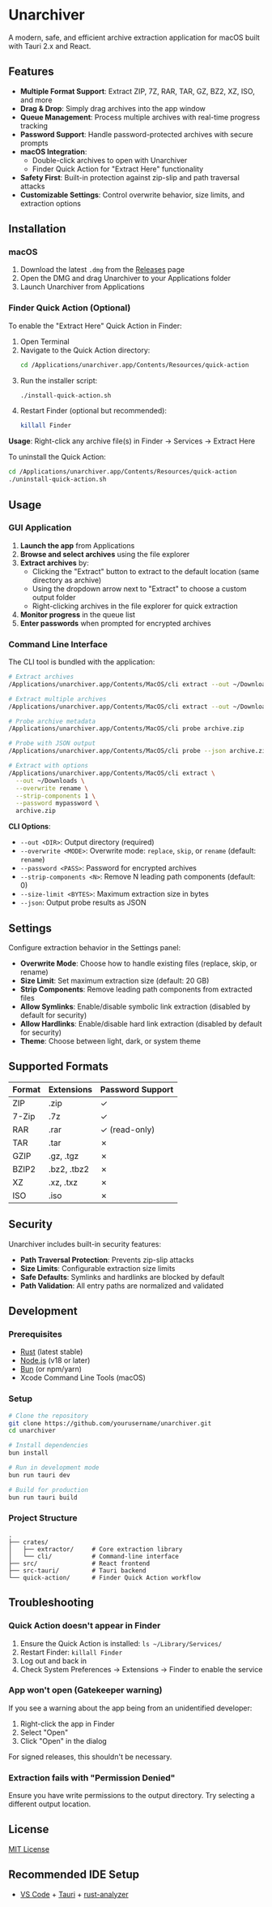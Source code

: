 # Unarchiver

A modern, safe, and efficient archive extraction application for macOS built with Tauri 2.x and React.

## Features

- **Multiple Format Support**: Extract ZIP, 7Z, RAR, TAR, GZ, BZ2, XZ, ISO, and more
- **Drag & Drop**: Simply drag archives into the app window
- **Queue Management**: Process multiple archives with real-time progress tracking
- **Password Support**: Handle password-protected archives with secure prompts
- **macOS Integration**: 
  - Double-click archives to open with Unarchiver
  - Finder Quick Action for "Extract Here" functionality
- **Safety First**: Built-in protection against zip-slip and path traversal attacks
- **Customizable Settings**: Control overwrite behavior, size limits, and extraction options

## Installation

### macOS

1. Download the latest `.dmg` from the [Releases](https://github.com/yourusername/unarchiver/releases) page
2. Open the DMG and drag Unarchiver to your Applications folder
3. Launch Unarchiver from Applications

### Finder Quick Action (Optional)

To enable the "Extract Here" Quick Action in Finder:

1. Open Terminal
2. Navigate to the Quick Action directory:
   ```bash
   cd /Applications/unarchiver.app/Contents/Resources/quick-action
   ```
3. Run the installer script:
   ```bash
   ./install-quick-action.sh
   ```
4. Restart Finder (optional but recommended):
   ```bash
   killall Finder
   ```

**Usage**: Right-click any archive file(s) in Finder → Services → Extract Here

To uninstall the Quick Action:
```bash
cd /Applications/unarchiver.app/Contents/Resources/quick-action
./uninstall-quick-action.sh
```

## Usage

### GUI Application

1. **Launch the app** from Applications
2. **Browse and select archives** using the file explorer
3. **Extract archives** by:
   - Clicking the "Extract" button to extract to the default location (same directory as archive)
   - Using the dropdown arrow next to "Extract" to choose a custom output folder
   - Right-clicking archives in the file explorer for quick extraction
4. **Monitor progress** in the queue list
5. **Enter passwords** when prompted for encrypted archives

### Command Line Interface

The CLI tool is bundled with the application:

```bash
# Extract archives
/Applications/unarchiver.app/Contents/MacOS/cli extract --out ~/Downloads archive.zip

# Extract multiple archives
/Applications/unarchiver.app/Contents/MacOS/cli extract --out ~/Downloads file1.zip file2.7z

# Probe archive metadata
/Applications/unarchiver.app/Contents/MacOS/cli probe archive.zip

# Probe with JSON output
/Applications/unarchiver.app/Contents/MacOS/cli probe --json archive.zip

# Extract with options
/Applications/unarchiver.app/Contents/MacOS/cli extract \
  --out ~/Downloads \
  --overwrite rename \
  --strip-components 1 \
  --password mypassword \
  archive.zip
```

**CLI Options**:
- `--out <DIR>`: Output directory (required)
- `--overwrite <MODE>`: Overwrite mode: `replace`, `skip`, or `rename` (default: `rename`)
- `--password <PASS>`: Password for encrypted archives
- `--strip-components <N>`: Remove N leading path components (default: 0)
- `--size-limit <BYTES>`: Maximum extraction size in bytes
- `--json`: Output probe results as JSON

## Settings

Configure extraction behavior in the Settings panel:

- **Overwrite Mode**: Choose how to handle existing files (replace, skip, or rename)
- **Size Limit**: Set maximum extraction size (default: 20 GB)
- **Strip Components**: Remove leading path components from extracted files
- **Allow Symlinks**: Enable/disable symbolic link extraction (disabled by default for security)
- **Allow Hardlinks**: Enable/disable hard link extraction (disabled by default for security)
- **Theme**: Choose between light, dark, or system theme

## Supported Formats

| Format | Extensions | Password Support |
|--------|-----------|------------------|
| ZIP | .zip | ✓ |
| 7-Zip | .7z | ✓ |
| RAR | .rar | ✓ (read-only) |
| TAR | .tar | ✗ |
| GZIP | .gz, .tgz | ✗ |
| BZIP2 | .bz2, .tbz2 | ✗ |
| XZ | .xz, .txz | ✗ |
| ISO | .iso | ✗ |

## Security

Unarchiver includes built-in security features:

- **Path Traversal Protection**: Prevents zip-slip attacks
- **Size Limits**: Configurable extraction size limits
- **Safe Defaults**: Symlinks and hardlinks are blocked by default
- **Path Validation**: All entry paths are normalized and validated

## Development

### Prerequisites

- [Rust](https://www.rust-lang.org/) (latest stable)
- [Node.js](https://nodejs.org/) (v18 or later)
- [Bun](https://bun.sh/) (or npm/yarn)
- Xcode Command Line Tools (macOS)

### Setup

```bash
# Clone the repository
git clone https://github.com/yourusername/unarchiver.git
cd unarchiver

# Install dependencies
bun install

# Run in development mode
bun run tauri dev

# Build for production
bun run tauri build
```

### Project Structure

```
.
├── crates/
│   ├── extractor/     # Core extraction library
│   └── cli/           # Command-line interface
├── src/               # React frontend
├── src-tauri/         # Tauri backend
└── quick-action/      # Finder Quick Action workflow
```

## Troubleshooting

### Quick Action doesn't appear in Finder

1. Ensure the Quick Action is installed: `ls ~/Library/Services/`
2. Restart Finder: `killall Finder`
3. Log out and back in
4. Check System Preferences → Extensions → Finder to enable the service

### App won't open (Gatekeeper warning)

If you see a warning about the app being from an unidentified developer:
1. Right-click the app in Finder
2. Select "Open"
3. Click "Open" in the dialog

For signed releases, this shouldn't be necessary.

### Extraction fails with "Permission Denied"

Ensure you have write permissions to the output directory. Try selecting a different output location.

## License

[MIT License](LICENSE)

## Recommended IDE Setup

- [VS Code](https://code.visualstudio.com/) + [Tauri](https://marketplace.visualstudio.com/items?itemName=tauri-apps.tauri-vscode) + [rust-analyzer](https://marketplace.visualstudio.com/items?itemName=rust-lang.rust-analyzer)

